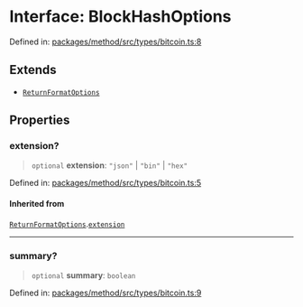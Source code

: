 # Interface: BlockHashOptions

Defined in: [packages/method/src/types/bitcoin.ts:8](https://github.com/dcdpr/did-btcr2-js/blob/4a717493e735221d072999f212891939f4de3f23/packages/method/src/types/bitcoin.ts#L8)

## Extends

- [`ReturnFormatOptions`](ReturnFormatOptions.md)

## Properties

### extension?

> `optional` **extension**: `"json"` \| `"bin"` \| `"hex"`

Defined in: [packages/method/src/types/bitcoin.ts:5](https://github.com/dcdpr/did-btcr2-js/blob/4a717493e735221d072999f212891939f4de3f23/packages/method/src/types/bitcoin.ts#L5)

#### Inherited from

[`ReturnFormatOptions`](ReturnFormatOptions.md).[`extension`](ReturnFormatOptions.md#extension)

***

### summary?

> `optional` **summary**: `boolean`

Defined in: [packages/method/src/types/bitcoin.ts:9](https://github.com/dcdpr/did-btcr2-js/blob/4a717493e735221d072999f212891939f4de3f23/packages/method/src/types/bitcoin.ts#L9)
